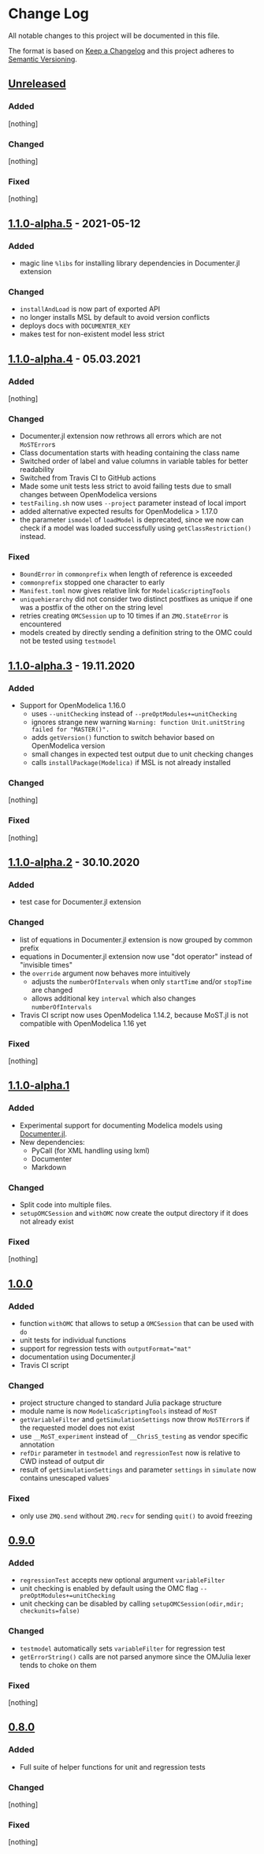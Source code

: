 # Change Log
All notable changes to this project will be documented in this file.

The format is based on [Keep a Changelog](http://keepachangelog.com/)
and this project adheres to [Semantic Versioning](http://semver.org/).

## [Unreleased]

### Added

[nothing]

### Changed

[nothing]

### Fixed

[nothing]

## [1.1.0-alpha.5] - 2021-05-12

### Added

* magic line `%libs` for installing library dependencies in Documenter.jl extension

### Changed

* `installAndLoad` is now part of exported API
* no longer installs MSL by default to avoid version conflicts
* deploys docs with `DOCUMENTER_KEY`
* makes test for non-existent model less strict

## [1.1.0-alpha.4] - 05.03.2021

### Added

[nothing]

### Changed

* Documenter.jl extension now rethrows all errors which are not `MoSTError`s
* Class documentation starts with heading containing the class name
* Switched order of label and value columns in variable tables for better readability
* Switched from Travis CI to GitHub actions
* Made some unit tests less strict to avoid failing tests due to small changes between OpenModelica versions
* `testFailing.sh` now uses `--project` parameter instead of local import
* added alternative expected results for OpenModelica > 1.17.0
* the parameter `ismodel` of `loadModel` is deprecated, since we now can check if a model was loaded successfully using `getClassRestriction()` instead.

### Fixed

* `BoundError` in `commonprefix` when length of reference is exceeded
* `commonprefix` stopped one character to early
* `Manifest.toml` now gives relative link for `ModelicaScriptingTools`
* `uniquehierarchy` did not consider two distinct postfixes as unique if one was a postfix of the other on the string level
* retries creating `OMCSession` up to 10 times if an `ZMQ.StateError` is encountered
* models created by directly sending a definition string to the OMC could not be tested using `testmodel`

## [1.1.0-alpha.3] - 19.11.2020

### Added

* Support for OpenModelica 1.16.0
  - uses `--unitChecking` instead of `--preOptModules+=unitChecking`
  - ignores strange new warning `Warning: function Unit.unitString failed for "MASTER()".`
  - adds `getVersion()` function to switch behavior based on OpenModelica version
  - small changes in expected test output due to unit checking changes
  - calls `installPackage(Modelica)` if MSL is not already installed

### Changed

[nothing]

### Fixed

[nothing]

## [1.1.0-alpha.2] - 30.10.2020

### Added

* test case for Documenter.jl extension

### Changed

* list of equations in Documenter.jl extension is now grouped by common prefix
* equations in Documenter.jl extension now use "dot operator" instead of "invisible times"
* the `override` argument now behaves more intuitively
  - adjusts the `numberOfIntervals` when only `startTime` and/or `stopTime` are changed
  - allows additional key `interval` which also changes `numberOfIntervals`
* Travis CI script now uses OpenModelica 1.14.2, because MoST.jl is not compatible with OpenModelica 1.16 yet

### Fixed

[nothing]

## [1.1.0-alpha.1]

### Added

* Experimental support for documenting Modelica models using [Documenter.jl](https://github.com/JuliaDocs/Documenter.jl).
* New dependencies:
  * PyCall (for XML handling using lxml)
  * Documenter
  * Markdown

### Changed

* Split code into multiple files.
* `setupOMCSession` and `withOMC` now create the output directory if it does not already exist

### Fixed

[nothing]

## [1.0.0]

### Added

* function `withOMC` that allows to setup a `OMCSession` that can be used with `do`
* unit tests for individual functions
* support for regression tests with `outputFormat="mat"`
* documentation using Documenter.jl
* Travis CI script

### Changed

* project structure changed to standard Julia package structure
* module name is now `ModelicaScriptingTools` instead of `MoST`
* `getVariableFilter` and `getSimulationSettings` now throw `MoSTError`s if the requested model does not exist
* use `__MoST_experiment` instead of `__ChrisS_testing` as vendor specific annotation
* `refDir` parameter in `testmodel` and `regressionTest` now is relative to CWD instead of output dir
* result of `getSimulationSettings` and parameter `settings` in `simulate` now contains unescaped values`

### Fixed

* only use `ZMQ.send` without `ZMQ.recv` for sending `quit()` to avoid freezing

## [0.9.0]

### Added

* `regressionTest` accepts new optional argument `variableFilter`
* unit checking is enabled by default using the OMC flag `--preOptModules+=unitChecking`
* unit checking can be disabled by calling `setupOMCSession(odir,mdir; checkunits=false)`


### Changed

* `testmodel` automatically sets `variableFilter` for regression test
* `getErrorString()` calls are not parsed anymore since the OMJulia lexer tends to choke on them

### Fixed

[nothing]


## [0.8.0]

### Added

* Full suite of helper functions for unit and regression tests

### Changed

[nothing]

### Fixed

[nothing]


[Unreleased]: https://github.com/CSchoel/ModelicaScriptingTools.jl/compare/v1.1.0-alpha.5..HEAD
[1.1.0]: https://github.com/CSchoel/ModelicaScriptingTools.jl/compare/v1.1.0-alpha.5..v1.1.0
[1.1.0-alpha.5]: https://github.com/CSchoel/ModelicaScriptingTools.jl/compare/v1.1.0-alpha.4..v1.1.0-alpha.5
[1.1.0-alpha.4]: https://github.com/CSchoel/ModelicaScriptingTools.jl/compare/v1.1.0-alpha.3..v1.1.0-alpha.4
[1.1.0-alpha.3]: https://github.com/CSchoel/ModelicaScriptingTools.jl/compare/v1.1.0-alpha.2..v1.1.0-alpha.3
[1.1.0-alpha.2]: https://github.com/CSchoel/ModelicaScriptingTools.jl/compare/v1.1.0-alpha.1..v1.1.0-alpha.2
[1.1.0-alpha.1]: https://github.com/CSchoel/ModelicaScriptingTools.jl/compare/v1.0.0..v1.1.0-alpha.1
[1.0.0]: https://github.com/CSchoel/ModelicaScriptingTools.jl/compare/v0.9.0..v1.0.0
[0.9.0]: https://github.com/CSchoel/ModelicaScriptingTools.jl/compare/v0.8.0..v0.9.0
[0.8.0]: https://github.com/CSchoel/ModelicaScriptingTools.jl/releases/tag/v0.8.0
